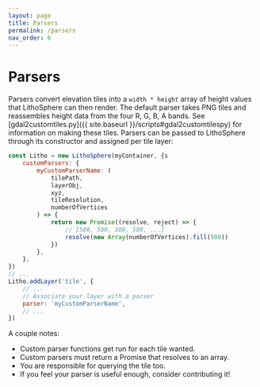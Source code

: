 ```yaml
---
layout: page
title: Parsers
permalink: /parsers
nav_order: 6
---
```


# Parsers

Parsers convert elevation tiles into a `width * height` array of height values that LithoSphere can then render. The default parser takes PNG tiles and reassembles height data from the four R, G, B, A bands. See [gdal2customtiles.py]({{ site.baseurl }}/scripts#gdal2customtilespy) for information on making these tiles. Parsers can be passed to LithoSphere through its constructor and assigned per tile layer:

```javascript
const Litho = new LithoSphere(myContainer, {s
    customParsers: {
        myCustomParserName: (
            tilePath,
            layerObj,
            xyz,
            tileResolution,
            numberOfVertices
        ) => {
            return new Promise((resolve, reject) => {
                // [500, 500, 500, 500, ...]
                resolve(new Array(numberOfVertices).fill(500))
            })
        },
    },
})
// ...
Litho.addLayer('tile', {
    // ...
    // Associate your layer with a parser
    parser: 'myCustomParserName',
    // ...
})
```

A couple notes:

-   Custom parser functions get run for each tile wanted.
-   Custom parsers must return a Promise that resolves to an array.
-   You are responsible for querying the tile too.
-   If you feel your parser is useful enough, consider contributing it!
